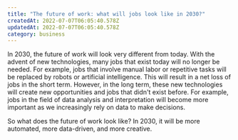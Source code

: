 ```yaml
---
title: "The future of work: what will jobs look like in 2030?"
createdAt: 2022-07-07T06:05:40.578Z
updatedAt: 2022-07-07T06:05:40.578Z
category: business
---
```


In 2030, the future of work will look very different from today. With the advent of new technologies, many jobs that exist today will no longer be needed. For example, jobs that involve manual labor or repetitive tasks will be replaced by robots or artificial intelligence. This will result in a net loss of jobs in the short term. However, in the long term, these new technologies will create new opportunities and jobs that didn't exist before. For example, jobs in the field of data analysis and interpretation will become more important as we increasingly rely on data to make decisions.

So what does the future of work look like? In 2030, it will be more automated, more data-driven, and more creative.
